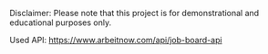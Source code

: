 Disclaimer: Please note that this project is for demonstrational and educational purposes only.

Used API: https://www.arbeitnow.com/api/job-board-api

